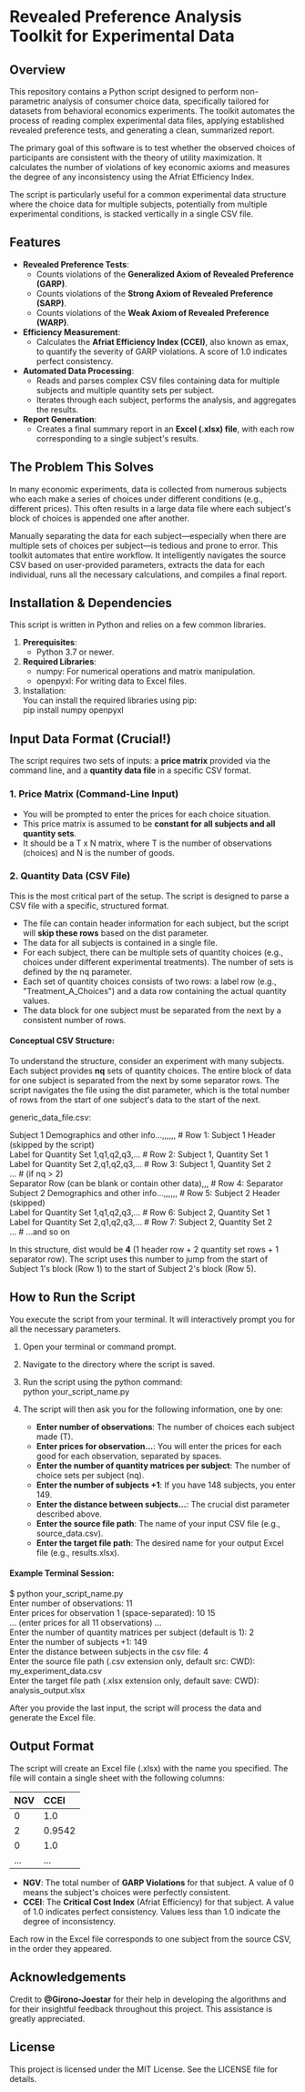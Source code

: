 
# **Revealed Preference Analysis Toolkit for Experimental Data**

## **Overview**

This repository contains a Python script designed to perform non-parametric analysis of consumer choice data, specifically tailored for datasets from behavioral economics experiments. The toolkit automates the process of reading complex experimental data files, applying established revealed preference tests, and generating a clean, summarized report.

The primary goal of this software is to test whether the observed choices of participants are consistent with the theory of utility maximization. It calculates the number of violations of key economic axioms and measures the degree of any inconsistency using the Afriat Efficiency Index.

The script is particularly useful for a common experimental data structure where the choice data for multiple subjects, potentially from multiple experimental conditions, is stacked vertically in a single CSV file.

## **Features**

* **Revealed Preference Tests**:  
  * Counts violations of the **Generalized Axiom of Revealed Preference (GARP)**.  
  * Counts violations of the **Strong Axiom of Revealed Preference (SARP)**.  
  * Counts violations of the **Weak Axiom of Revealed Preference (WARP)**.  
* **Efficiency Measurement**:  
  * Calculates the **Afriat Efficiency Index (CCEI)**, also known as emax, to quantify the severity of GARP violations. A score of 1.0 indicates perfect consistency.  
* **Automated Data Processing**:  
  * Reads and parses complex CSV files containing data for multiple subjects and multiple quantity sets per subject.  
  * Iterates through each subject, performs the analysis, and aggregates the results.  
* **Report Generation**:  
  * Creates a final summary report in an **Excel (.xlsx) file**, with each row corresponding to a single subject's results.

## **The Problem This Solves**

In many economic experiments, data is collected from numerous subjects who each make a series of choices under different conditions (e.g., different prices). This often results in a large data file where each subject's block of choices is appended one after another.

Manually separating the data for each subject—especially when there are multiple sets of choices per subject—is tedious and prone to error. This toolkit automates that entire workflow. It intelligently navigates the source CSV based on user-provided parameters, extracts the data for each individual, runs all the necessary calculations, and compiles a final report.

## **Installation & Dependencies**

This script is written in Python and relies on a few common libraries.

1. **Prerequisites**:  
   * Python 3.7 or newer.  
2. **Required Libraries**:  
   * numpy: For numerical operations and matrix manipulation.  
   * openpyxl: For writing data to Excel files.  
3. Installation:  
   You can install the required libraries using pip:  
   pip install numpy openpyxl

## **Input Data Format (Crucial\!)**

The script requires two sets of inputs: a **price matrix** provided via the command line, and a **quantity data file** in a specific CSV format.

### **1\. Price Matrix (Command-Line Input)**

* You will be prompted to enter the prices for each choice situation.  
* This price matrix is assumed to be **constant for all subjects and all quantity sets**.  
* It should be a T x N matrix, where T is the number of observations (choices) and N is the number of goods.

### **2\. Quantity Data (CSV File)**

This is the most critical part of the setup. The script is designed to parse a CSV file with a specific, structured format.

* The file can contain header information for each subject, but the script will **skip these rows** based on the dist parameter.  
* The data for all subjects is contained in a single file.  
* For each subject, there can be multiple sets of quantity choices (e.g., choices under different experimental treatments). The number of sets is defined by the nq parameter.  
* Each set of quantity choices consists of two rows: a label row (e.g., "Treatment\_A\_Choices") and a data row containing the actual quantity values.  
* The data block for one subject must be separated from the next by a consistent number of rows.

#### **Conceptual CSV Structure:**

To understand the structure, consider an experiment with many subjects. Each subject provides **nq** sets of quantity choices. The entire block of data for one subject is separated from the next by some separator rows. The script navigates the file using the dist parameter, which is the total number of rows from the start of one subject's data to the start of the next.

generic\_data\_file.csv:

Subject 1 Demographics and other info...,,,,,,  \# Row 1: Subject 1 Header (skipped by the script)  
Label for Quantity Set 1,q1,q2,q3,...          \# Row 2: Subject 1, Quantity Set 1  
Label for Quantity Set 2,q1,q2,q3,...          \# Row 3: Subject 1, Quantity Set 2  
...                                            \# (if nq \> 2\)  
Separator Row (can be blank or contain other data),,, \# Row 4: Separator  
Subject 2 Demographics and other info...,,,,,,  \# Row 5: Subject 2 Header (skipped)  
Label for Quantity Set 1,q1,q2,q3,...          \# Row 6: Subject 2, Quantity Set 1  
Label for Quantity Set 2,q1,q2,q3,...          \# Row 7: Subject 2, Quantity Set 2  
...                                            \# ...and so on

In this structure, dist would be **4** (1 header row \+ 2 quantity set rows \+ 1 separator row). The script uses this number to jump from the start of Subject 1's block (Row 1\) to the start of Subject 2's block (Row 5).

## **How to Run the Script**

You execute the script from your terminal. It will interactively prompt you for all the necessary parameters.

1. Open your terminal or command prompt.  
2. Navigate to the directory where the script is saved.  
3. Run the script using the python command:  
   python your\_script\_name.py

4. The script will then ask you for the following information, one by one:  
   * **Enter number of observations**: The number of choices each subject made (T).  
   * **Enter prices for observation...**: You will enter the prices for each good for each observation, separated by spaces.  
   * **Enter the number of quantity matrices per subject**: The number of choice sets per subject (nq).  
   * **Enter the number of subjects \+1**: If you have 148 subjects, you enter 149\.  
   * **Enter the distance between subjects...**: The crucial dist parameter described above.  
   * **Enter the source file path**: The name of your input CSV file (e.g., source\_data.csv).  
   * **Enter the target file path**: The desired name for your output Excel file (e.g., results.xlsx).

#### **Example Terminal Session:**

$ python your\_script\_name.py  
Enter number of observations: 11  
Enter prices for observation 1 (space-separated): 10 15  
... (enter prices for all 11 observations) ...  
Enter the number of quantity matrices per subject (default is 1): 2  
Enter the number of subjects \+1: 149  
Enter the distance between subjects in the csv file: 4  
Enter the source file path (.csv extension only, default src: CWD): my\_experiment\_data.csv  
Enter the target file path (.xlsx extension only, default save: CWD): analysis\_output.xlsx

After you provide the last input, the script will process the data and generate the Excel file.

## **Output Format**

The script will create an Excel file (.xlsx) with the name you specified. The file will contain a single sheet with the following columns:

| NGV | CCEI |
| :---- | :---- |
| 0 | 1.0 |
| 2 | 0.9542 |
| 0 | 1.0 |
| ... | ... |

* **NGV**: The total number of **GARP Violations** for that subject. A value of 0 means the subject's choices were perfectly consistent.  
* **CCEI**: The **Critical Cost Index** (Afriat Efficiency) for that subject. A value of 1.0 indicates perfect consistency. Values less than 1.0 indicate the degree of inconsistency.

Each row in the Excel file corresponds to one subject from the source CSV, in the order they appeared.

## Acknowledgements

Credit to **@Girono-Joestar** for their help in developing the algorithms and for their insightful feedback throughout this project. This assistance is greatly appreciated.

## **License**

This project is licensed under the MIT License. See the LICENSE file for details.

